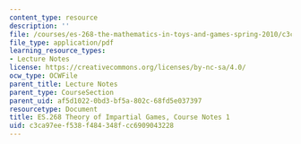 ```yaml
---
content_type: resource
description: ''
file: /courses/es-268-the-mathematics-in-toys-and-games-spring-2010/c3ca97eef538f484348fcc6909043228_MITES_268S10_Ses1_theory.pdf
file_type: application/pdf
learning_resource_types:
- Lecture Notes
license: https://creativecommons.org/licenses/by-nc-sa/4.0/
ocw_type: OCWFile
parent_title: Lecture Notes
parent_type: CourseSection
parent_uid: af5d1022-0bd3-bf5a-802c-68fd5e037397
resourcetype: Document
title: ES.268 Theory of Impartial Games, Course Notes 1
uid: c3ca97ee-f538-f484-348f-cc6909043228
---
```

